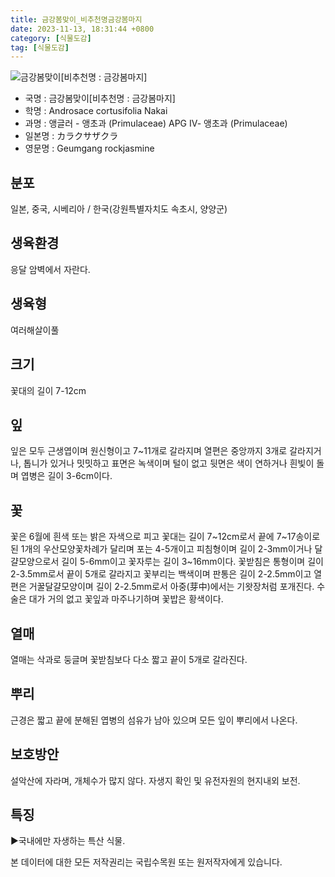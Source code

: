 ```yaml
---
title: 금강봄맞이_비추천명금강봄마지
date: 2023-11-13, 18:31:44 +0800
category: [식물도감]
tag: [식물도감]
---
```




![금강봄맞이[비추천명 : 금강봄마지]](http://www.nature.go.kr/fileUpload/plants/basic/Primulaceae/Androsace/16978/1_th2.JPG)
- 국명 : 금강봄맞이[비추천명 : 금강봄마지]
- 학명 : Androsace cortusifolia Nakai
- 과명 : 앵글러 - 앵초과 (Primulaceae) APG Ⅳ- 앵초과 (Primulaceae)
- 일본명 : カラクサザクラ
- 영문명 : Geumgang rockjasmine


## 분포
일본, 중국, 시베리아 / 한국(강원특별자치도 속초시, 양양군) 
## 생육환경
응달 암벽에서 자란다.
## 생육형
여러해살이풀 
## 크기
꽃대의 길이 7-12cm
## 잎
잎은 모두 근생엽이며 원신형이고 7~11개로 갈라지며 열편은 중앙까지 3개로 갈라지거나, 톱니가 있거나 밋밋하고 표면은 녹색이며 털이 없고 뒷면은 색이 연하거나 흰빛이 돌며 엽병은 길이 3-6cm이다.
## 꽃
꽃은 6월에 흰색 또는 밝은 자색으로 피고 꽃대는 길이 7~12cm로서 끝에 7~17송이로 된 1개의 우산모양꽃차례가 달리며 포는 4-5개이고 피침형이며 길이 2-3mm이거나 달걀모양으로서 길이 5-6mm이고 꽃자루는 길이 3~16mm이다. 꽃받침은 통형이며 길이 2-3.5mm로서 끝이 5개로 갈라지고 꽃부리는 백색이며 판통은 길이 2-2.5mm이고 열편은 거꿀달걀모양이며 길이 2-2.5mm로서 아중(芽中)에서는 기왓장처럼 포개진다. 수술은 대가 거의 없고 꽃잎과 마주나기하며 꽃밥은 황색이다.
## 열매
열매는 삭과로 둥글며 꽃받침보다 다소 짧고 끝이 5개로 갈라진다.
## 뿌리
근경은 짧고 끝에 분해된 엽병의 섬유가 남아 있으며 모든 잎이 뿌리에서 나온다.
## 보호방안
설악산에 자라며, 개체수가 많지 않다. 자생지 확인 및 유전자원의 현지내외 보전.
## 특징
▶국내에만 자생하는 특산 식물.






본 데이터에 대한 모든 저작권리는 국립수목원 또는 원저작자에게 있습니다.
